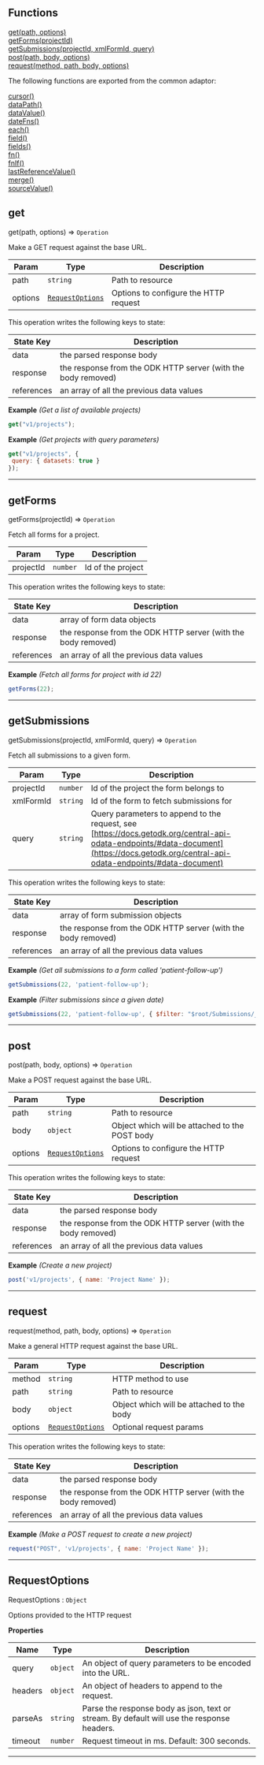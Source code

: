 ## Functions

<dl>
<dt>
    <a href="#get">get(path, options)</a></dt>
<dt>
    <a href="#getforms">getForms(projectId)</a></dt>
<dt>
    <a href="#getsubmissions">getSubmissions(projectId, xmlFormId, query)</a></dt>
<dt>
    <a href="#post">post(path, body, options)</a></dt>
<dt>
    <a href="#request">request(method, path, body, options)</a></dt>
</dl>

The following functions are exported from the common adaptor:
<dl>
<dt>
    <a href="/adaptors/packages/common-docs#cursor">cursor()</a>
</dt>
<dt>
    <a href="/adaptors/packages/common-docs#datapath">dataPath()</a>
</dt>
<dt>
    <a href="/adaptors/packages/common-docs#datavalue">dataValue()</a>
</dt>
<dt>
    <a href="/adaptors/packages/common-docs#datefns">dateFns()</a>
</dt>
<dt>
    <a href="/adaptors/packages/common-docs#each">each()</a>
</dt>
<dt>
    <a href="/adaptors/packages/common-docs#field">field()</a>
</dt>
<dt>
    <a href="/adaptors/packages/common-docs#fields">fields()</a>
</dt>
<dt>
    <a href="/adaptors/packages/common-docs#fn">fn()</a>
</dt>
<dt>
    <a href="/adaptors/packages/common-docs#fnif">fnIf()</a>
</dt>
<dt>
    <a href="/adaptors/packages/common-docs#lastreferencevalue">lastReferenceValue()</a>
</dt>
<dt>
    <a href="/adaptors/packages/common-docs#merge">merge()</a>
</dt>
<dt>
    <a href="/adaptors/packages/common-docs#sourcevalue">sourceValue()</a>
</dt></dl>

## get

get(path, options) ⇒ <code>Operation</code>

Make a GET request against the base URL.


| Param | Type | Description |
| --- | --- | --- |
| path | <code>string</code> | Path to resource |
| options | [<code>RequestOptions</code>](#requestoptions) | Options to configure the HTTP request |

This operation writes the following keys to state:

| State Key | Description |
| --- | --- |
| data | the parsed response body |
| response | the response from the ODK HTTP server (with the body removed) |
| references | an array of all the previous data values |
**Example** *(Get a list of available projects)*  
```js
get("v1/projects");
```
**Example** *(Get projects with query parameters)*  
```js
get("v1/projects", {
 query: { datasets: true }
});
```

* * *

## getForms

getForms(projectId) ⇒ <code>Operation</code>

Fetch all forms for a project.


| Param | Type | Description |
| --- | --- | --- |
| projectId | <code>number</code> | Id of the project |

This operation writes the following keys to state:

| State Key | Description |
| --- | --- |
| data | array of form data objects |
| response | the response from the ODK HTTP server (with the body removed) |
| references | an array of all the previous data values |
**Example** *(Fetch all forms for project with id 22)*  
```js
getForms(22);
```

* * *

## getSubmissions

getSubmissions(projectId, xmlFormId, query) ⇒ <code>Operation</code>

Fetch all submissions to a given form.


| Param | Type | Description |
| --- | --- | --- |
| projectId | <code>number</code> | Id of the project the form belongs to |
| xmlFormId | <code>string</code> | Id of the form to fetch submissions for |
| query | <code>string</code> | Query parameters to append to the request, see [https://docs.getodk.org/central-api-odata-endpoints/#data-document](https://docs.getodk.org/central-api-odata-endpoints/#data-document) |

This operation writes the following keys to state:

| State Key | Description |
| --- | --- |
| data | array of form submission objects |
| response | the response from the ODK HTTP server (with the body removed) |
| references | an array of all the previous data values |
**Example** *(Get all submissions to a form called &#x27;patient-follow-up&#x27;)*  
```js
getSubmissions(22, 'patient-follow-up');
```
**Example** *(Filter submissions since a given date)*  
```js
getSubmissions(22, 'patient-follow-up', { $filter: "$root/Submissions/__system/submissionDate gt 2020-01-31T23:59:59.999Z" });
```

* * *

## post

post(path, body, options) ⇒ <code>Operation</code>

Make a POST request against the base URL.


| Param | Type | Description |
| --- | --- | --- |
| path | <code>string</code> | Path to resource |
| body | <code>object</code> | Object which will be attached to the POST body |
| options | [<code>RequestOptions</code>](#requestoptions) | Options to configure the HTTP request |

This operation writes the following keys to state:

| State Key | Description |
| --- | --- |
| data | the parsed response body |
| response | the response from the ODK HTTP server (with the body removed) |
| references | an array of all the previous data values |
**Example** *(Create a new project)*  
```js
post('v1/projects', { name: 'Project Name' });
```

* * *

## request

request(method, path, body, options) ⇒ <code>Operation</code>

Make a general HTTP request against the base URL.


| Param | Type | Description |
| --- | --- | --- |
| method | <code>string</code> | HTTP method to use |
| path | <code>string</code> | Path to resource |
| body | <code>object</code> | Object which will be attached to the body |
| options | [<code>RequestOptions</code>](#requestoptions) | Optional request params |

This operation writes the following keys to state:

| State Key | Description |
| --- | --- |
| data | the parsed response body |
| response | the response from the ODK HTTP server (with the body removed) |
| references | an array of all the previous data values |
**Example** *(Make a POST request to create a new project)*  
```js
request("POST", 'v1/projects', { name: 'Project Name' });
```

* * *

## RequestOptions

RequestOptions : <code>Object</code>

Options provided to the HTTP request

**Properties**

| Name | Type | Description |
| --- | --- | --- |
| query | <code>object</code> | An object of query parameters to be encoded into the URL. |
| headers | <code>object</code> | An object of headers to append to the request. |
| parseAs | <code>string</code> | Parse the response body as json, text or stream. By default will use the response headers. |
| timeout | <code>number</code> | Request timeout in ms. Default: 300 seconds. |


* * *

